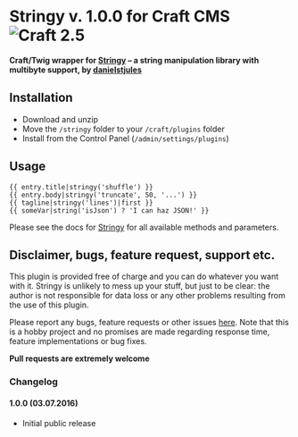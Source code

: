 # Stringy v. 1.0.0 for Craft CMS ![Craft 2.5](https://img.shields.io/badge/craft-2.5-red.svg?style=flat-square)

**Craft/Twig wrapper for [Stringy](https://github.com/danielstjules/Stringy) – a string manipulation library with multibyte support, by [danielstjules](https://github.com/danielstjules)**

## Installation

* Download and unzip
* Move the `/stringy` folder to your `/craft/plugins` folder
* Install from the Control Panel (`/admin/settings/plugins`)

## Usage

```jinja
{{ entry.title|stringy('shuffle') }}
{{ entry.body|stringy('truncate', 50, '...') }}
{{ tagline|stringy('lines')|first }}
{{ someVar|string('isJson') ? 'I can haz JSON!' }}
```

Please see the docs for [Stringy](https://github.com/danielstjules/Stringy) for all available methods and parameters.  

## Disclaimer, bugs, feature request, support etc.

This plugin is provided free of charge and you can do whatever you want with it. Stringy is unlikely to mess up your stuff, but just to be clear: the author is not responsible for data loss or any other problems resulting from the use of this plugin.  

Please report any bugs, feature requests or other issues [here](https://github.com/mmikkel/Stringy-Craft/issues). Note that this is a hobby project and no promises are made regarding response time, feature implementations or bug fixes.  

**Pull requests are extremely welcome**  

### Changelog

#### 1.0.0 (03.07.2016)

* Initial public release
